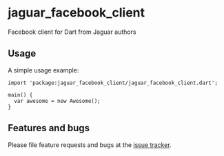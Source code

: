 # jaguar_facebook_client

Facebook client for Dart from Jaguar authors

## Usage

A simple usage example:

    import 'package:jaguar_facebook_client/jaguar_facebook_client.dart';

    main() {
      var awesome = new Awesome();
    }

## Features and bugs

Please file feature requests and bugs at the [issue tracker][tracker].

[tracker]: https://github.com/Jaguar-dart/jaguar_facebook_client/issues
